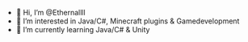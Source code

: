 - 👋 Hi, I’m @Ethernallll
- 👀 I’m interested in Java/C#, Minecraft plugins & Gamedevelopment
- 🌱 I’m currently learning Java/C# & Unity 

<!---
Ethernallll/Ethernallll is a ✨ special ✨ repository because its `README.md` (this file) appears on your GitHub profile.
You can click the Preview link to take a look at your changes.
--->
